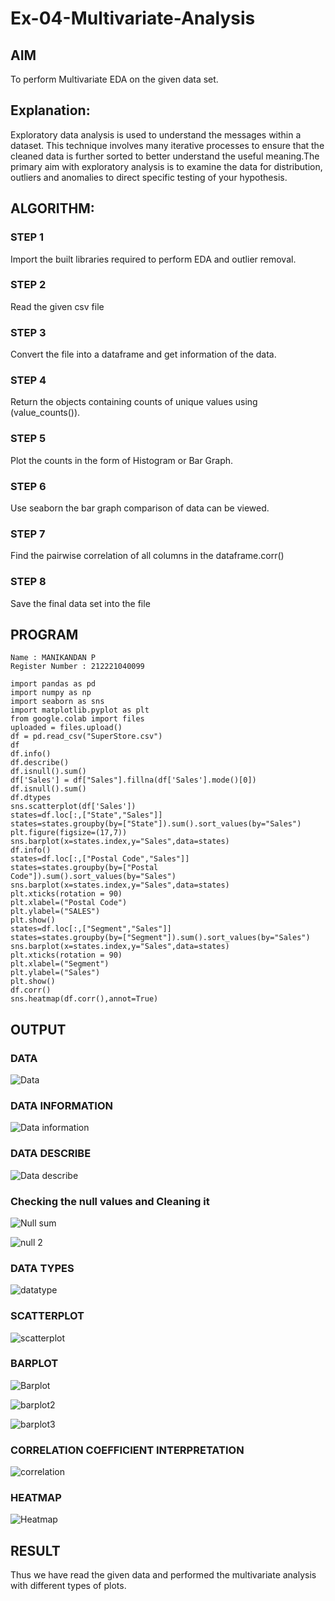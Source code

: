 # Ex-04-Multivariate-Analysis

## AIM
To perform Multivariate EDA on the given data set.

## Explanation:
Exploratory data analysis is used to understand the messages within a dataset. This technique involves many iterative processes to ensure that the cleaned data is further sorted to better understand the useful meaning.The primary aim with exploratory analysis is to examine the data for distribution, outliers and anomalies to direct specific testing of your hypothesis.

## ALGORITHM:

### STEP 1
Import the built libraries required to perform EDA and outlier removal.

### STEP 2
Read the given csv file

### STEP 3
Convert the file into a dataframe and get information of the data.

### STEP 4
Return the objects containing counts of unique values using (value_counts()).

### STEP 5
Plot the counts in the form of Histogram or Bar Graph.

### STEP 6
Use seaborn the bar graph comparison of data can be viewed.

### STEP 7
Find the pairwise correlation of all columns in the dataframe.corr()

### STEP 8
Save the final data set into the file

## PROGRAM
```
Name : MANIKANDAN P
Register Number : 212221040099

import pandas as pd
import numpy as np
import seaborn as sns
import matplotlib.pyplot as plt
from google.colab import files
uploaded = files.upload()
df = pd.read_csv("SuperStore.csv")
df
df.info()
df.describe()
df.isnull().sum()
df['Sales'] = df["Sales"].fillna(df['Sales'].mode()[0])
df.isnull().sum()
df.dtypes
sns.scatterplot(df['Sales'])
states=df.loc[:,["State","Sales"]]
states=states.groupby(by=["State"]).sum().sort_values(by="Sales")
plt.figure(figsize=(17,7))
sns.barplot(x=states.index,y="Sales",data=states)
df.info()
states=df.loc[:,["Postal Code","Sales"]]
states=states.groupby(by=["Postal Code"]).sum().sort_values(by="Sales")
sns.barplot(x=states.index,y="Sales",data=states)
plt.xticks(rotation = 90)
plt.xlabel=("Postal Code")
plt.ylabel=("SALES")
plt.show()
states=df.loc[:,["Segment","Sales"]]
states=states.groupby(by=["Segment"]).sum().sort_values(by="Sales")
sns.barplot(x=states.index,y="Sales",data=states)
plt.xticks(rotation = 90)
plt.xlabel=("Segment")
plt.ylabel=("Sales")
plt.show()
df.corr()
sns.heatmap(df.corr(),annot=True)
```

## OUTPUT

### DATA
![Data](https://user-images.githubusercontent.com/119160414/229297575-90650ceb-df98-4c53-a9c5-ce94aec256e0.png)

### DATA INFORMATION
![Data information](https://user-images.githubusercontent.com/119160414/229297594-2243bb7b-ad60-442d-bd08-b386a437048b.png)

### DATA DESCRIBE
![Data describe](https://user-images.githubusercontent.com/119160414/229297623-1831d78b-b01e-4e36-80a9-1a06130e546f.png)

### Checking the null values and Cleaning it
![Null sum](https://user-images.githubusercontent.com/119160414/229297657-f6e1a6b1-fcb6-4b96-95ee-89a6c80c6948.png)

![null 2](https://user-images.githubusercontent.com/119160414/229297669-1bde000c-1fbe-4311-bab9-e1a8cb6733f2.png)


### DATA TYPES
![datatype](https://user-images.githubusercontent.com/119160414/229297697-1eab71a0-9787-44b3-aa0f-5134d45940dc.png)

### SCATTERPLOT
![scatterplot](https://user-images.githubusercontent.com/119160414/229297717-73281f7d-58cf-4396-af99-827fd92ca9ee.png)

### BARPLOT
![Barplot](https://user-images.githubusercontent.com/119160414/229297754-a539b45c-01b2-4218-8a08-f217658f0590.png)

![barplot2](https://user-images.githubusercontent.com/119160414/229297764-f85fa1cb-0a83-44e7-96af-2691a747fed5.png)

![barplot3](https://user-images.githubusercontent.com/119160414/229297768-92a372df-a7cb-4198-9579-25b60c17ce75.png)

### CORRELATION COEFFICIENT INTERPRETATION
![correlation](https://user-images.githubusercontent.com/119160414/229297794-bf1cf5be-bb10-4a8a-ab30-29d1e89b223d.png)


### HEATMAP
![Heatmap](https://user-images.githubusercontent.com/119160414/229297824-2bdccb06-43c3-4946-9a2d-113895f65c6a.png)

## RESULT
Thus we have read the given data and performed the multivariate analysis with different types of
plots.
